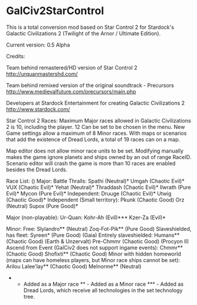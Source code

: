 GalCiv2StarControl
==================

This is a total conversion mod based on Star Control 2 for Stardock's Galactic Civilizations 2 (Twilight of the Arnor / Ultimate Edition).

Current version: 0.5 Alpha

Credits:

Team behind remastered/HD version of Star Control 2
http://urquanmastershd.com/

Team behind remixed version of the original soundtrack - Precursors
http://www.medievalfuture.com/precursors/main.php

Developers at Stardock Entertainment for creating Galactic Civilizations 2
http://www.stardock.com/

Star Control 2 Races:
Maximum Major races allowed in Galactic Civilizations 2 is 10, including the player. 12 Can be set to be chosen in the menu. New Game settings allow a maximum of 8 Minor races. With maps or scenarios that add the existence of Dread Lords, a total of 19 races can on a map.

Map editor does not allow minor race units to be set. Modifying manually makes the game ignore planets and ships owned by an out of range RaceID.
Scenario editor will crash the game is more than 10 races are enabled besides the Dread Lords.

Race List:
<race> (<Ethical alignment>)
Major:
	Battle Thralls:
		Spathi (Neutral)*
		Umgah (Chaotic Evil)*
		VUX (Chaotic Evil)*
		Yehat (Neutral)*
		Thraddash (Chaotic Evil)*
		Ilwrath (Pure Evil)*
		Mycon (Pure Evil)*
	Independent:
		Druuge (Chaotic Evil)*
		Utwig (Chaotic Good)*
	Independent (Small territory):
		Pkunk (Chaotic Good)
		Orz (Neutral)
		Supox (Pure Good)*

Major (non-playable):
	Ur-Quan:
		Kohr-Ah (Evil)***
		Kzer-Za (Evil)*

Minor:
	Free:
		Slylandro** (Neutral)
		Zoq-Fot-Pik** (Pure Good)
	Slaveshielded, has fleet:
		Syreen* (Pure Good) (Gaia)
	Entirely slaveshielded:
		Humans** (Chaotic Good) (Earth & Unzervalt)
		Pre-Chmmr (Chaotic Good) (Procyon II)
	Ascend from Event (GalCiv2 does not support ingame events):
		Chmmr** (Chaotic Good)
		Shofixti** (Chaotic Good)
	Minor with hidden homeworld (maps can have homeless players, but Minor race ships cannot be set):
		Arilou Lalee'lay** (Chaotic Good)
		Melnorme** (Neutral)

* - Added as a Major race
** - Added as a Minor race
*** - Added as Dread Lords, which receive all technologies in the set technology tree.